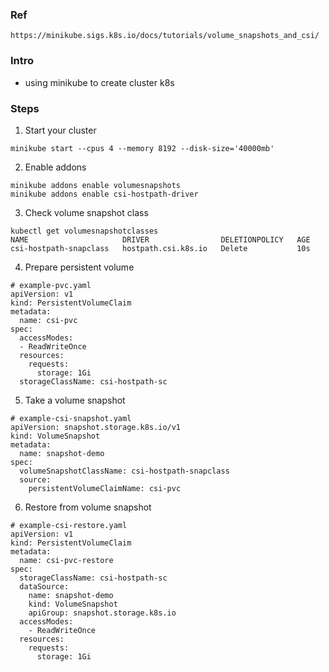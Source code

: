 ### Ref
```
https://minikube.sigs.k8s.io/docs/tutorials/volume_snapshots_and_csi/
```

### Intro
- using minikube to create cluster k8s

### Steps
1. Start your cluster
```
minikube start --cpus 4 --memory 8192 --disk-size='40000mb'
```

2. Enable addons
```
minikube addons enable volumesnapshots
minikube addons enable csi-hostpath-driver
```

3. Check volume snapshot class
```
kubectl get volumesnapshotclasses
NAME                     DRIVER                DELETIONPOLICY   AGE
csi-hostpath-snapclass   hostpath.csi.k8s.io   Delete           10s

```

4. Prepare persistent volume
```
# example-pvc.yaml
apiVersion: v1
kind: PersistentVolumeClaim
metadata:
  name: csi-pvc
spec:
  accessModes:
  - ReadWriteOnce
  resources:
    requests:
      storage: 1Gi
  storageClassName: csi-hostpath-sc

```
5. Take a volume snapshot
```
# example-csi-snapshot.yaml
apiVersion: snapshot.storage.k8s.io/v1
kind: VolumeSnapshot
metadata:
  name: snapshot-demo
spec:
  volumeSnapshotClassName: csi-hostpath-snapclass
  source:
    persistentVolumeClaimName: csi-pvc

```

6. Restore from volume snapshot
```
# example-csi-restore.yaml
apiVersion: v1
kind: PersistentVolumeClaim
metadata:
  name: csi-pvc-restore
spec:
  storageClassName: csi-hostpath-sc
  dataSource:
    name: snapshot-demo
    kind: VolumeSnapshot
    apiGroup: snapshot.storage.k8s.io
  accessModes:
    - ReadWriteOnce
  resources:
    requests:
      storage: 1Gi
```


